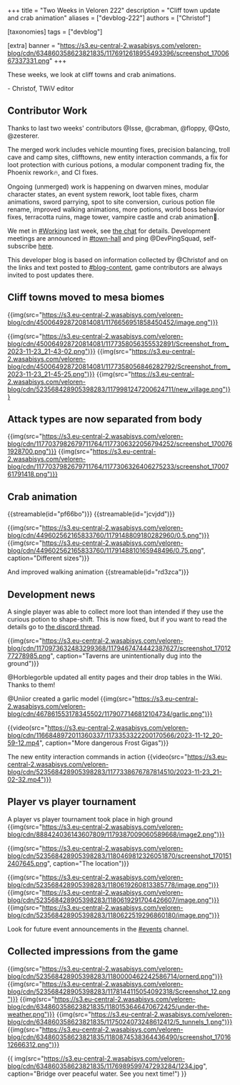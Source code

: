 +++
title = "Two Weeks in Veloren 222"
description = "Cliff town update and crab animation"
aliases = ["devblog-222"]
authors = ["Christof"]

[taxonomies]
tags = ["devblog"]

[extra]
banner = "https://s3.eu-central-2.wasabisys.com/veloren-blog/cdn/634860358623821835/1176912618955493396/screenshot_1700667337331.png"
+++

These weeks, we look at cliff towns and crab animations.

\- Christof, TWiV editor

## Contributor Work

Thanks to last two weeks' contributors @Isse, @crabman, @floppy, @Qsto, @zesterer.

The merged work includes vehicle mounting fixes, precision balancing,
troll cave and camp sites, clifftowns, new entity interaction commands,
a fix for loot protection with curious potions, a modular component trading fix,
the Phoenix rework🔥, and CI fixes.

Ongoing (unmerged) work is happening on dwarven mines, modular character states,
an event system rework, loot table fixes, charm animations,
sword parrying, spot to site conversion, curious potion file rename,
improved walking animations, more potions, world boss behavior fixes,
terracotta ruins, mage tower, vampire castle and crab animation🦀.

We met in [#Working](https://discord.com/channels/449602562165833758/534843870375182339) last week,
see [the chat](https://discord.com/channels/449602562165833758/534843870375182339/1178046711143354458) for details.
Development meetings are announced in [#town-hall](https://discord.com/channels/449602562165833758/597829554194874379)
and ping @DevPingSquad, self-subscribe [here](https://discord.com/channels/449602562165833758/449650270096588810).

This developer blog is based on information collected by @Christof
and on the links and text posted to [#blog-content](https://discord.com/channels/449602562165833758/597826574095613962),
game contributors are always invited to post updates there.

## Cliff towns moved to mesa biomes

{{img(src="https://s3.eu-central-2.wasabisys.com/veloren-blog/cdn/450064928720814081/1176656951858450452/image.png")}}
<!-- {{img(src="https://s3.eu-central-2.wasabisys.com/veloren-blog/cdn/450064928720814081/1177212428019306518/Screenshot_from_2023-11-22_20-55-52.png")}}
{{img(src="https://s3.eu-central-2.wasabisys.com/veloren-blog/cdn/450064928720814081/1177212428606504960/Screenshot_from_2023-11-23_12-17-07.png")}}
{{img(src="https://s3.eu-central-2.wasabisys.com/veloren-blog/cdn/450064928720814081/1177212429114028073/Screenshot_from_2023-11-23_12-23-39.png")}} -->
{{img(src="https://s3.eu-central-2.wasabisys.com/veloren-blog/cdn/450064928720814081/1177358056355532891/Screenshot_from_2023-11-23_21-43-02.png")}}
{{img(src="https://s3.eu-central-2.wasabisys.com/veloren-blog/cdn/450064928720814081/1177358056846282792/Screenshot_from_2023-11-23_21-45-25.png")}}
{{img(src="https://s3.eu-central-2.wasabisys.com/veloren-blog/cdn/523568428905398283/1179981247200624711/new_village.png")}}

## Attack types are now separated from body

{{img(src="https://s3.eu-central-2.wasabisys.com/veloren-blog/cdn/1177037982679711764/1177306322056794252/screenshot_1700761928700.png")}}
{{img(src="https://s3.eu-central-2.wasabisys.com/veloren-blog/cdn/1177037982679711764/1177306326406275233/screenshot_1700761791418.png")}}

## Crab animation

{{streamable(id="pf66bo")}}
{{streamable(id="jcvjdd")}}

{{img(src="https://s3.eu-central-2.wasabisys.com/veloren-blog/cdn/449602562165833760/1179148809180282960/0.5.png")}}
{{img(src="https://s3.eu-central-2.wasabisys.com/veloren-blog/cdn/449602562165833760/1179148810165948496/0.75.png", caption="Different sizes")}}

And improved walking animation
{{streamable(id="rd3zca")}}

## Development news

A single player was able to collect more loot than intended if they use the curious potion to shape-shift. This is now fixed, but if you want to
read the details go to [the discord thread](https://discord.com/channels/449602562165833758/1178756095221714944/1178756099793485864).

{{img(src="https://s3.eu-central-2.wasabisys.com/veloren-blog/cdn/1170973632483299368/1179467474442387627/screenshot_1701277278985.png", caption="Taverns are unintentionally dug into the ground")}}

@Horblegorble updated all entity pages and their drop tables in the Wiki. Thanks to them!

@Uniior created a garlic model {{img(src="https://s3.eu-central-2.wasabisys.com/veloren-blog/cdn/467861553178345502/1179077146812104734/garlic.png")}}

{{video(src="https://s3.eu-central-2.wasabisys.com/veloren-blog/cdn/1166848972011360337/1173353322200170566/2023-11-12_20-59-12.mp4", caption="More dangerous Frost Gigas")}}

The new entity interaction commands in action
{{video(src="https://s3.eu-central-2.wasabisys.com/veloren-blog/cdn/523568428905398283/1177338676787814510/2023-11-23_21-02-32.mp4")}}

## Player vs player tournament

A player vs player tournament took place in high ground
{{img(src="https://s3.eu-central-2.wasabisys.com/veloren-blog/cdn/888424036143607809/1179387009060589668/image2.png")}}

{{img(src="https://s3.eu-central-2.wasabisys.com/veloren-blog/cdn/523568428905398283/1180469812326051870/screenshot_1701512407645.png", caption="The location")}}

{{img(src="https://s3.eu-central-2.wasabisys.com/veloren-blog/cdn/523568428905398283/1180619260813385778/image.png")}}
{{img(src="https://s3.eu-central-2.wasabisys.com/veloren-blog/cdn/523568428905398283/1180619291704426607/image.png")}}
{{img(src="https://s3.eu-central-2.wasabisys.com/veloren-blog/cdn/523568428905398283/1180622519296860180/image.png")}}

Look for future event announcements in the [#events](https://discord.com/channels/449602562165833758/888424036143607809) channel.

## Collected impressions from the game

{{img(src="https://s3.eu-central-2.wasabisys.com/veloren-blog/cdn/523568428905398283/1180000462242586714/ornerd.png")}}
{{img(src="https://s3.eu-central-2.wasabisys.com/veloren-blog/cdn/523568428905398283/1178144115054092318/Screenshot_12.png")}}
{{img(src="https://s3.eu-central-2.wasabisys.com/veloren-blog/cdn/634860358623821835/1180153646470672425/under-the-weather.png")}}
{{img(src="https://s3.eu-central-2.wasabisys.com/veloren-blog/cdn/634860358623821835/1175024073248612412/5_tunnels_1.png")}}
{{img(src="https://s3.eu-central-2.wasabisys.com/veloren-blog/cdn/634860358623821835/1180874538364436490/screenshot_1701612666312.png")}}

{{
    img(src="https://s3.eu-central-2.wasabisys.com/veloren-blog/cdn/634860358623821835/1176989599747293284/1234.jpg",
    caption="Bridge over peaceful water. See you next time!")
}}
